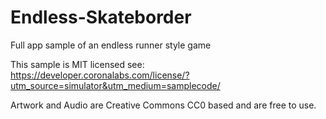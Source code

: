 # Endless-Skateborder
Full app sample of an endless runner style game

This sample is MIT licensed see: https://developer.coronalabs.com/license/?utm_source=simulator&utm_medium=samplecode/

Artwork and Audio are Creative Commons CC0 based and are free to use.
